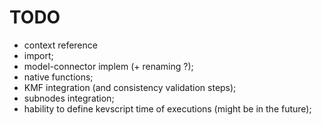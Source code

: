 # TODO
 * context reference
 * import;
 * model-connector implem (+ renaming ?);
 * native functions;
 * KMF integration (and consistency validation steps);
 * subnodes integration;
 * hability to define kevscript time of executions (might be in the future);